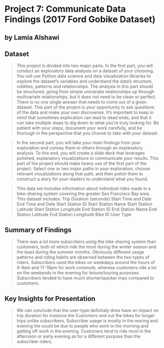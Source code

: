 # Project 7: Communicate Data Findings (2017 Ford Gobike Dataset)
## by Lamia Alshawi


## Dataset

> This project is divided into two major parts. In the first part, you will conduct an exploratory data analysis on a dataset of your choosing. You will use Python data science and data visualization libraries to explore the dataset’s variables and understand the data’s structure, oddities, patterns and relationships. The analysis in this part should be structured, going from simple univariate relationships up through multivariate relationships, but it does not need to be clean or perfect. There is no one single answer that needs to come out of a given dataset. This part of the project is your opportunity to ask questions of the data and make your own discoveries. It’s important to keep in mind that sometimes exploration can lead to dead ends, and that it can take multiple steps to dig down to what you’re truly looking for. Be patient with your steps, document your work carefully, and be thorough in the perspective that you choose to take with your dataset.

> In the second part, you will take your main findings from your exploration and convey them to others through an explanatory analysis. To this end, you will create a slide deck that leverages polished, explanatory visualizations to communicate your results. This part of the project should make heavy use of the first part of the project. Select one or two major paths in your exploration, choose relevant visualizations along that path, and then polish them to construct a story for your readers to understand what you found.

> This data set includes information about individual rides made in a bike-sharing system covering the greater San Francisco Bay area. This dataset includes: 
Trip Duration (seconds)
Start Time and Date
End Time and Date
Start Station ID
Start Station Name
Start Station Latitude
Start Station Longitude
End Station ID
End Station Name
End Station Latitude
End Station Longitude
Bike ID
User Type


## Summary of Findings

> There was a lot more subscribers using the bike sharing system than customers, both of which ride the most during the winter season and the least during the summer months. Obviously different usage patterns and riding habits are observed between the two types of riders. Subscribers used the bikes on weekdays around the hours of 8-9am and 17-18pm for work commute, whereas customers ride a lot on the weekends in the evening for leisure/touring purposes. Subscribers tended to have much shorter/quicker trips compared to customers.


## Key Insights for Presentation

> We can conclude that the user-type definitaly does have an impact on trip duration for instance the Customers rent out the bikes for longer trips unlike subscribers. Subscriber usage is mostly in the moring and evening the could be due to people who work in the morning and getting off work in the evening. Customers tend to ride most in the afternoon or early evening as for a different purpose than the subscriber riders.